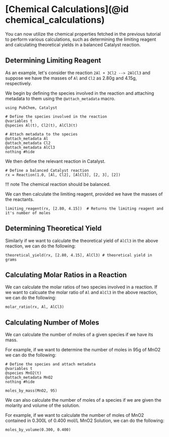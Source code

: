 # [Chemical Calculations](@id chemical_calculations)

You can now utilize the chemical properties fetched in the previous tutorial to perform various calculations, such as determining the limiting reagent and calculating theoretical yields in a balanced Catalyst reaction.

## Determining Limiting Reagent

As an example, let's consider the reaction `2Al + 3Cl2 --> 2AlCl3` and suppose we have the masses of `Al` and `Cl2` as 2.80g and 4.15g, respectively.

We begin by defining the species involved in the reaction and attaching metadata to them using the `@attach_metadata` macro.

```@example ind1
using PubChem, Catalyst

# Define the species involved in the reaction
@variables t
@species Al(t), Cl2(t), AlCl3(t)

# Attach metadata to the species
@attach_metadata Al
@attach_metadata Cl2
@attach_metadata AlCl3
nothing #hide
```

We then define the relevant reaction in Catalyst.

```@example ind1
# Define a balanced Catalyst reaction 
rx = Reaction(1.0, [Al, Cl2], [AlCl3], [2, 3], [2])
```

!!! note
The chemical reaction should be balanced.

We can then calculate the limiting reagent, provided we have the masses of the reactants.

```@example ind1
limiting_reagent(rx, [2.80, 4.15])  # Returns the limiting reagent and it's number of moles
```

## Determining Theoretical Yield

Similarly if we want to calculate the theoretical yield of `AlCl3` in the above reaction, we can do the following:

```@example ind1
theoretical_yield(rx, [2.80, 4.15], AlCl3) # theoretical yield in grams
```

## Calculating Molar Ratios in a Reaction

We can calculate the molar ratios of two species involved in a reaction. If we want to calcuate the molar ratio of `Al` and `AlCl3` in the above reaction, we can do the following:

```@example ind1
molar_ratio(rx, Al, AlCl3)
```

## Calculating Number of Moles

We can calculate the number of moles of a given species if we have its mass.

For example, if we want to determine the number of moles in 95g of MnO2 we can do the following:

```@example ind1
# Define the species and attach metadata
@variables t
@species MnO2(t)
@attach_metadata MnO2
nothing #hide
```

```@example ind1
moles_by_mass(MnO2, 95)
```

We can also calculate the number of moles of a species if we are given the molarity and volume of the solution.

For example, if we want to calculate the number of moles of MnO2 contained in 0.300L of 0.400 mol/L MnO2 Solution, we can do the following:

```@example ind1
moles_by_volume(0.300, 0.400)
```

